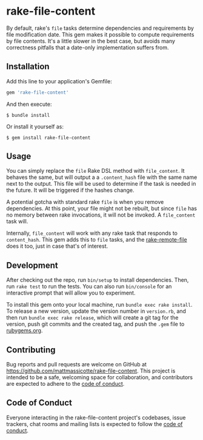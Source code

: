 # rake-file-content

By default, rake's `file` tasks determine dependencies and requirements by file modification date. This gem makes it possible to compute requirements by file contents. It's a little slower in the best case, but avoids many correctness pitfalls that a date-only implementation suffers from.

## Installation

Add this line to your application's Gemfile:

```ruby
gem 'rake-file-content'
```

And then execute:

    $ bundle install

Or install it yourself as:

    $ gem install rake-file-content

## Usage

You can simply replace the `file` Rake DSL method with `file_content`. It behaves the same, but will output a a `.content_hash` file with the same name next to the output. This file will be used to determine if the task is needed in the future. It will be triggered if the hashes change.

A potential gotcha with standard rake `file` is when you remove dependencies. At this point, your file might not be rebuilt, but since `file` has no memory between rake invocations, it will not be invoked. A `file_content` task will.

Internally, `file_content` will work with any rake task that responds to `content_hash`. This gem adds this to `file` tasks, and the [rake-remote-file](https://github.com/mattmassicotte/rake-remote-file) does it too, just in case that's of interest.

## Development

After checking out the repo, run `bin/setup` to install dependencies. Then, run `rake test` to run the tests. You can also run `bin/console` for an interactive prompt that will allow you to experiment.

To install this gem onto your local machine, run `bundle exec rake install`. To release a new version, update the version number in `version.rb`, and then run `bundle exec rake release`, which will create a git tag for the version, push git commits and the created tag, and push the `.gem` file to [rubygems.org](https://rubygems.org).

## Contributing

Bug reports and pull requests are welcome on GitHub at https://github.com/mattmassicotte/rake-file-content. This project is intended to be a safe, welcoming space for collaboration, and contributors are expected to adhere to the [code of conduct](https://github.com/[USERNAME]/rake-file-content/blob/main/CODE_OF_CONDUCT.md).

## Code of Conduct

Everyone interacting in the rake-file-content project's codebases, issue trackers, chat rooms and mailing lists is expected to follow the [code of conduct](https://github.com/[USERNAME]/rake-file-content/blob/main/CODE_OF_CONDUCT.md).
